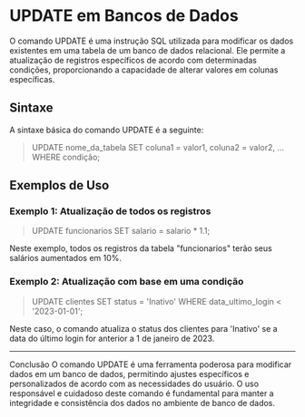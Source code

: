 # UPDATE em Bancos de Dados

O comando UPDATE é uma instrução SQL utilizada para modificar os dados existentes em uma tabela de um banco de dados relacional. Ele permite a atualização de registros específicos de acordo com determinadas condições, proporcionando a capacidade de alterar valores em colunas específicas.

## Sintaxe
A sintaxe básica do comando UPDATE é a seguinte:

> UPDATE nome_da_tabela SET coluna1 = valor1, coluna2 = valor2, ... WHERE condição;

## Exemplos de Uso

### Exemplo 1: Atualização de todos os registros 

>UPDATE funcionarios SET salario = salario * 1.1;

Neste exemplo, todos os registros da tabela "funcionarios" terão seus salários aumentados em 10%.

###  Exemplo 2: Atualização com base em uma condição


>UPDATE clientes SET status = 'Inativo' WHERE data_ultimo_login < '2023-01-01';

Neste caso, o comando atualiza o status dos clientes para 'Inativo' se a data do último login for anterior a 1 de janeiro de 2023.

---
Conclusão
O comando UPDATE é uma ferramenta poderosa para modificar dados em um banco de dados, permitindo ajustes específicos e personalizados de acordo com as necessidades do usuário. O uso responsável e cuidadoso deste comando é fundamental para manter a integridade e consistência dos dados no ambiente de banco de dados.





